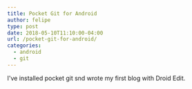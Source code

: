 ```yaml
---
title: Pocket Git for Android
author: felipe
type: post
date: 2018-05-10T11:10:00-04:00
url: /pocket-git-for-android/
categories:
  - android
  - git
---
```

I've installed pocket git snd wrote my first blog with Droid Edit.
